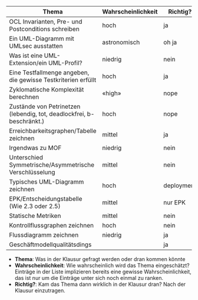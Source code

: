 | Thema                                                                 | Wahrscheinlichkeit | Richtig?   |
| --------------------------------------------------------------------- | ------------------ | ---------- |
| OCL Invarianten, Pre- und Postconditions schreiben                    | hoch               | ja         |
| Ein UML-Diagramm mit UMLsec ausstatten                                | astronomisch       | oh ja      |
| Was ist eine UML-Extension/ein UML-Profil?                            | niedrig            | nein       |
| Eine Testfallmenge angeben, die gewisse Testkriterien erfüllt         | hoch               | ja         |
| Zyklomatische Komplexität berechnen                                   | «high»             | nope       |
| Zustände von Petrinetzen (lebendig, tot, deadlockfrei, b-beschränkt.) | hoch               | nope       |
| Erreichbarkeitsgraphen/Tabelle zeichnen                               | mittel             | ja         |
| Irgendwas zu MOF                                                      | niedrig            | nein       |
| Unterschied Symmetrische/Asymmetrische Verschlüsselung                | mittel             | nein       |
| Typisches UML-Diagramm zeichnen                                       | hoch               | deployment |
| EPK/Entscheidungstabelle (Wie 2.3 oder 2.5)                           | mittel             | nur EPK    |
| Statische Metriken                                                    | mittel             | nein       |
| Kontrollflussgraphen zeichnen                                         | hoch               | nein       |
| Flussdiagramm zeichnen                                                | niedrig            | ja         |
| Geschäftmodellqualitätsdings                                          |                    | ja         |

* **Thema**: Was in der Klausur gefragt werden oder dran kommen könnte
* **Wahrscheinlichkeit**: Wie wahrscheinlich wird das Thema eingeschätzt? Einträge in der Liste implizieren bereits eine gewisse Wahrscheinlichkeit, das ist nur um die Einträge unter sich noch einmal zu ranken.
* **Richtig?**: Kam das Thema dann wirklich in der Klausur dran? Nach der Klausur einzutragen.
